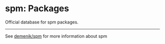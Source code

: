 # spm: Packages
Official database for spm packages.

---

See [demenik/spm](https://github.com/demenik/spm) for more information about spm
